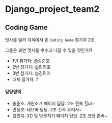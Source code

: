 # Django_project_team2

## Coding Game

멋사를 털러 지옥에서 온 `Coding Game` 참가자 2조

그들은 과연 멋사를 뿌수고 나갈 수 있을 것인가?!

- 1번 참가자: @송준호
- 2번 참가자: @민정호
- 3번 참가자: @김민지
- 대체 참가자: ?


#### 담당영역

- 송준호: 개인소개 페이지 담당. 2조 전속 힐러~
- 민정호: 네브바 담당. 2조 전속 요리사~
- 김민지: XD 및 방문지기 페이지 담당. 2조 코딩 존버~